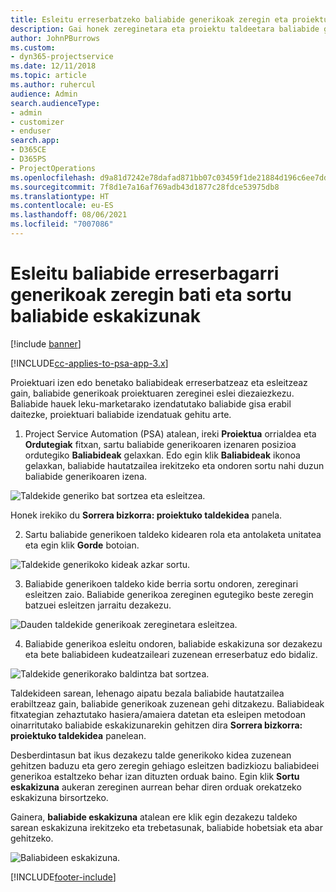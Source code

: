 ```yaml
---
title: Esleitu erreserbatzeko baliabide generikoak zeregin eta proiektu talde bati
description: Gai honek zereginetara eta proiektu taldeetara baliabide generikoak erreserbatzeko informazioa eskaintzen du.
author: JohnPBurrows
ms.custom:
- dyn365-projectservice
ms.date: 12/11/2018
ms.topic: article
ms.author: ruhercul
audience: Admin
search.audienceType:
- admin
- customizer
- enduser
search.app:
- D365CE
- D365PS
- ProjectOperations
ms.openlocfilehash: d9a81d7242e78dafad871bb07c03459f1de21884d196c6ee7dd9619b2c410404
ms.sourcegitcommit: 7f8d1e7a16af769adb43d1877c28fdce53975db8
ms.translationtype: HT
ms.contentlocale: eu-ES
ms.lasthandoff: 08/06/2021
ms.locfileid: "7007086"
---
```

# <a name="assign-generic-bookable-resources-to-a-task-and-generate-resource-requirements"></a>Esleitu baliabide erreserbagarri generikoak zeregin bati eta sortu baliabide eskakizunak 

[!include [banner](../includes/psa-now-project-operations.md)]

[!INCLUDE[cc-applies-to-psa-app-3.x](../includes/cc-applies-to-psa-app-3x.md)]

Proiektuari izen edo benetako baliabideak erreserbatzeaz eta esleitzeaz gain, baliabide generikoak proiektuaren zereginei eslei diezaiezkezu. Baliabide hauek leku-marketarako izendatutako baliabide gisa erabil daitezke, proiektuari baliabide izendatuak gehitu arte. 

1. Project Service Automation (PSA) atalean, ireki **Proiektua** orrialdea eta **Ordutegiak** fitxan, sartu baliabide generikoaren izenaren posizioa ordutegiko **Baliabideak** gelaxkan. Edo egin klik **Baliabideak** ikonoa gelaxkan, baliabide hautatzailea irekitzeko eta ondoren sortu nahi duzun baliabide generikoaren izena.

![Taldekide generiko bat sortzea eta esleitzea.](media/RM-how-to-9.png)

Honek irekiko du **Sorrera bizkorra: proiektuko taldekidea** panela. 

2. Sartu baliabide generikoen taldeko kidearen rola eta antolaketa unitatea eta egin klik **Gorde** botoian.

![Taldekide generikoko kideak azkar sortu.](media/RM-how-to-10.png)

3. Baliabide generikoen taldeko kide berria sortu ondoren, zereginari esleitzen zaio. Baliabide generikoa zereginen egutegiko beste zeregin batzuei esleitzen jarraitu dezakezu.

![Dauden taldekide generikoak zereginetara esleitzea.](media/RM-how-to-11.png)

4. Baliabide generikoa esleitu ondoren, baliabide eskakizuna sor dezakezu eta bete baliabideen kudeatzaileari zuzenean erreserbatuz edo bidaliz.

![Taldekide generikorako baldintza bat sortzea.](media/RM-how-to-12.png)

Taldekideen sarean, lehenago aipatu bezala baliabide hautatzailea erabiltzeaz gain, baliabide generikoak zuzenean gehi ditzakezu. Baliabideak fitxategian zehaztutako hasiera/amaiera datetan eta esleipen metodoan oinarritutako baliabide eskakizunarekin gehitzen dira **Sorrera bizkorra: proiektuko taldekidea** panelean.

Desberdintasun bat ikus dezakezu talde generikoko kidea zuzenean gehitzen baduzu eta gero zeregin gehiago esleitzen badizkiozu baliabideei generikoa estaltzeko behar izan dituzten orduak baino. Egin klik **Sortu eskakizuna** aukeran zereginen aurrean behar diren orduak orekatzeko eskakizuna birsortzeko.

Gainera, **baliabide eskakizuna** atalean ere klik egin dezakezu taldeko sarean eskakizuna irekitzeko eta trebetasunak, baliabide hobetsiak eta abar gehitzeko.

![Baliabideen eskakizuna.](media/RM-how-to-13.png)



[!INCLUDE[footer-include](../includes/footer-banner.md)]